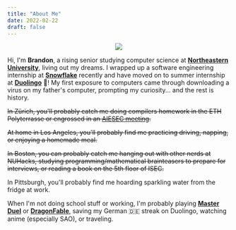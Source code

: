```yaml
---
title: "About Me"
date: 2022-02-22
draft: false
---
```


<p align="center">
  <img style="max-width: 90%; border-radius: 3%;" src="/images/personal.png" />
</p>

Hi, I'm **Brandon**, a rising senior studying computer science at **[Northeastern University](https://www.northeastern.edu/)**, living out my dreams. I wrapped up a software engineering internship at **[Snowflake](https://www.snowflake.com/)** recently and have moved on to summer internship at **[Duolingo](https://www.duolingo.com/)** 🦉! My first exposure to computers came through downloading a virus on my father's computer, prompting my curiosity... and the rest is history.

~~In Zürich, you'll probably catch me doing compilers homework in the ETH Polyterrasse or engrossed in an [AIESEC meeting](https://aiesec.org/).~~

~~At home in Los Angeles, you'll probably find me practicing driving, napping, or enjoying a homemade meal.~~

~~In Boston, you can probably catch me hanging out with other nerds at NUHacks, studying programming/mathematical brainteasers to prepare for interviews, or reading a book on the 5th floor of ISEC.~~

In Pittsburgh, you'll probably find me hoarding sparkling water from the fridge at work.

When I'm not doing school stuff or working, I'm probably playing [**Master Duel**](https://www.konami.com/yugioh/masterduel/us/en/) or [**DragonFable**](https://dragonfable.com), saving my German 🇩🇪 streak on Duolingo, watching anime (especially SAO), or traveling.